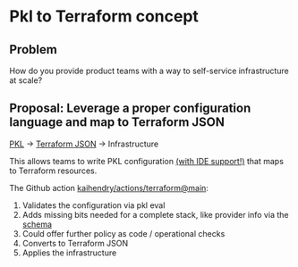 # Pkl to Terraform concept

## Problem

How do you provide product teams with a way to self-service infrastructure at scale?

## Proposal: Leverage a proper configuration language and map to Terraform JSON

[PKL](https://pkl-lang.org/index.html) -> [Terraform JSON](https://developer.hashicorp.com/terraform/language/syntax/json) -> Infrastructure

This allows teams to write PKL configuration [(with IDE support!)](https://pkl-lang.org/vscode/current/index.html) that maps to Terraform resources.

The Github action [kaihendry/actions/terraform@main](https://github.com/kaihendry/actions/blob/main/terraform/action.yml):

1. Validates the configuration via pkl eval
2. Adds missing bits needed for a complete stack, like provider info via the [schema](https://github.com/kaihendry/actions/blob/main/terraform/TerraformConfig.pkl)
3. Could offer further policy as code / operational checks
4. Converts to Terraform JSON
5. Applies the infrastructure
